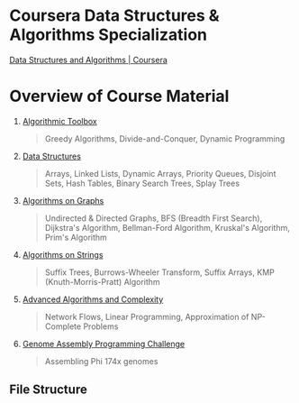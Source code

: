 ﻿
# Coursera Data Structures & Algorithms Specialization

[Data Structures and Algorithms | Coursera](https://www.coursera.org/specializations/data-structures-algorithms)


# Overview of Course Material

1. [Algorithmic Toolbox](https://www.coursera.org/learn/algorithmic-toolbox?specialization=data-structures-algorithms)
	> Greedy Algorithms, Divide-and-Conquer, Dynamic Programming
	
2. [Data Structures](https://www.coursera.org/learn/data-structures?specialization=data-structures-algorithms)
	> Arrays, Linked Lists, Dynamic Arrays, Priority Queues, Disjoint Sets, Hash Tables, Binary Search Trees, Splay Trees
	
3. [Algorithms on Graphs](https://www.coursera.org/learn/algorithms-on-graphs?specialization=data-structures-algorithms)
	> Undirected & Directed Graphs, BFS (Breadth First Search), Dijkstra's Algorithm, Bellman-Ford Algorithm, Kruskal's Algorithm, Prim's Algorithm

4. [Algorithms on Strings](https://www.coursera.org/learn/algorithms-on-strings?specialization=data-structures-algorithms)
	> Suffix Trees, Burrows-Wheeler Transform, Suffix Arrays, KMP (Knuth-Morris-Pratt) Algorithm

5. [Advanced Algorithms and Complexity](https://www.coursera.org/learn/advanced-algorithms-and-complexity?specialization=data-structures-algorithms)
	> Network Flows, Linear Programming, Approximation of NP-Complete Problems

6. [Genome Assembly Programming Challenge](https://www.coursera.org/learn/assembling-genomes?specialization=data-structures-algorithms)
	> Assembling Phi 174x genomes

## File Structure

